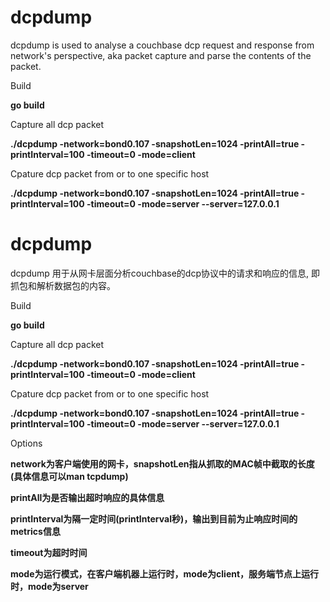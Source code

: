 # dcpdump
dcpdump is used to analyse a couchbase dcp request and response from network's perspective, aka packet capture and parse the contents of the packet.

Build

  **go build**

Capture all dcp packet

  **./dcpdump -network=bond0.107 -snapshotLen=1024 -printAll=true -printInterval=100 -timeout=0 -mode=client**
  
Cpature dcp packet from or to one specific host

  **./dcpdump -network=bond0.107 -snapshotLen=1024 -printAll=true -printInterval=100 -timeout=0 -mode=server --server=127.0.0.1**
  
  # dcpdump
dcpdump 用于从网卡层面分析couchbase的dcp协议中的请求和响应的信息, 即抓包和解析数据包的内容。

Build

  **go build**

Capture all dcp packet

  **./dcpdump -network=bond0.107 -snapshotLen=1024 -printAll=true -printInterval=100 -timeout=0 -mode=client**
  
Cpature dcp packet from or to one specific host

  **./dcpdump -network=bond0.107 -snapshotLen=1024 -printAll=true -printInterval=100 -timeout=0 -mode=server --server=127.0.0.1**

Options

  **network为客户端使用的网卡，snapshotLen指从抓取的MAC帧中截取的长度(具体信息可以man tcpdump)**

  **printAll为是否输出超时响应的具体信息**

  **printInterval为隔一定时间(printInterval秒)，输出到目前为止响应时间的metrics信息**

  **timeout为超时时间**

  **mode为运行模式，在客户端机器上运行时，mode为client，服务端节点上运行时，mode为server**
